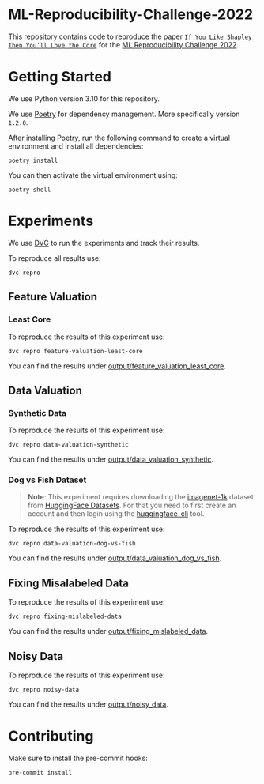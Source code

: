 # ML-Reproducibility-Challenge-2022

This repository contains code to reproduce the paper
[`If You Like Shapley Then You’ll Love the Core`](http://procaccia.info/wp-content/uploads/2020/12/core.pdf)
for the [ML Reproducibility Challenge 2022](https://paperswithcode.com/rc2022).

# Getting Started

We use Python version 3.10 for this repository.

We use [Poetry](https://python-poetry.org/) for dependency management. More specifically version `1.2.0`.

After installing Poetry, run the following command to create a virtual environment and install
all dependencies:

```shell
poetry install
```

You can then activate the virtual environment using:

```shell
poetry shell
```

# Experiments

We use [DVC](https://dvc.org/) to run the experiments and track their results.

To reproduce all results use:

```shell
dvc repro
```

## Feature Valuation

### Least Core

To reproduce the results of this experiment use:

```shell
dvc repro feature-valuation-least-core
```

You can find the results under [output/feature_valuation_least_core](output/feature_valuation_least_core).


## Data Valuation

### Synthetic Data

To reproduce the results of this experiment use:

```shell
dvc repro data-valuation-synthetic
```

You can find the results under [output/data_valuation_synthetic](output/data_valuation_synthetic).

### Dog vs Fish Dataset

> **Note**:
> This experiment requires downloading the [imagenet-1k](https://huggingface.co/datasets/imagenet-1k) dataset from
> [HuggingFace Datasets](https://huggingface.co/datasets).
> For that you need to first create an account and then login using
> the [huggingface-cli](https://huggingface.co/docs/huggingface_hub/quick-start#login) tool.

To reproduce the results of this experiment use:

```shell
dvc repro data-valuation-dog-vs-fish
```

You can find the results under [output/data_valuation_dog_vs_fish](output/data_valuation_dog_vs_fish).

## Fixing Misalabeled Data

To reproduce the results of this experiment use:

```shell
dvc repro fixing-mislabeled-data
```

You can find the results under [output/fixing_mislabeled_data](output/fixing_mislabeled_data).

## Noisy Data

To reproduce the results of this experiment use:

```shell
dvc repro noisy-data
```

You can find the results under [output/noisy_data](output/noisy_data).

# Contributing

Make sure to install the pre-commit hooks:

```shell
pre-commit install
```
